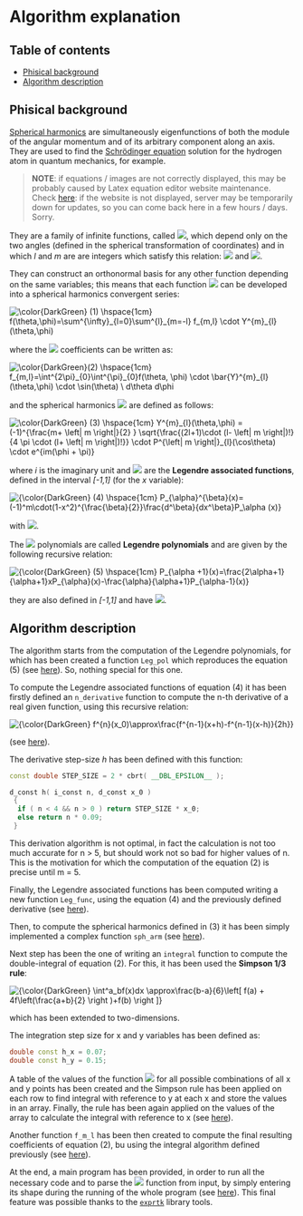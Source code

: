 # Algorithm explanation

## Table of contents

- [Phisical background](#phisical-background)
- [Algorithm description](#algorithm-description)

## Phisical background

[Spherical harmonics](https://mathworld.wolfram.com/SphericalHarmonic.html) are simultaneously eigenfunctions of both the module of the angular momentum and of its arbitrary component along an axis. They are used to find the [Schrödinger equation](https://users.aber.ac.uk/ruw/teach/327/hatom.php) solution for the hydrogen atom in quantum mechanics, for example.

> **NOTE**: if equations / images are not correctly displayed, this may be probably caused by Latex equation editor website maintenance. Check [here](https://latex.codecogs.com/): if the website is not displayed, server may be temporarily down for updates, so you can come back here in a few hours / days. Sorry.

They are a family of infinite functions, called <img src="https://render.githubusercontent.com/render/math?math=\color{green}{Y^{m}_{l}(\theta,\phi)}">, which depend only on the two angles (defined in the spherical transformation of coordinates) and in which *l* and *m* are are integers which satisfy this relation: <img src="https://render.githubusercontent.com/render/math?math=\color{green}{l \geq 0}"> and <img src="https://render.githubusercontent.com/render/math?math=\color{green}{\left| m \right| \leq l}">.

They can construct an orthonormal basis for any other function depending on the same variables; this means that each function <img src="https://render.githubusercontent.com/render/math?math=\color{green}{f(\theta, \phi)}"> can be developed into a spherical harmonics convergent series:

<img src="https://latex.codecogs.com/svg.image?\color{DarkGreen}&space;(1)&space;\hspace{1cm}&space;f(\theta,\phi)=\sum^{\infty}_{l=0}\sum^{l}_{m=-l}&space;f_{m,l}&space;\cdot&space;Y^{m}_{l}(\theta,\phi)" title="\color{DarkGreen} (1) \hspace{1cm} f(\theta,\phi)=\sum^{\infty}_{l=0}\sum^{l}_{m=-l} f_{m,l} \cdot Y^{m}_{l}(\theta,\phi)" />

where the <img src="https://render.githubusercontent.com/render/math?math=\color{green}{f_{m,l}}"> coefficients can be written as:

<img src="https://latex.codecogs.com/svg.image?{color{DarkGreen}(2)&space;\hspace{1cm}&space;f_{m,l}=\int^{2\pi}_{0}\int^{\pi}_{0}f(\theta,&space;\phi)&space;\cdot&space;\bar{Y}^{m}_{l}(\theta,\phi)&space;\cdot&space;\sin(\theta)&space;\&space;d\theta&space;d\phi" title="\color{DarkGreen}(2) \hspace{1cm} f_{m,l}=\int^{2\pi}_{0}\int^{\pi}_{0}f(\theta, \phi) \cdot \bar{Y}^{m}_{l}(\theta,\phi) \cdot \sin(\theta) \ d\theta d\phi" />

and the spherical harmonics <img src="https://render.githubusercontent.com/render/math?math=\color{green}{Y^{m}_{l}(\theta,\phi)}"> are defined as follows:

<img src="https://latex.codecogs.com/svg.image?\color{DarkGreen}&space;(3)&space;\hspace{1cm}&space;Y^{m}_{l}(\theta,\phi)&space;=&space;(-1)^{\frac{m&plus;&space;\left|&space;m&space;\right|}{2}&space;}&space;\sqrt{\frac{(2l&plus;1)\cdot&space;(l-&space;\left|&space;m&space;\right|)!}{4&space;\pi&space;\cdot&space;(l&plus;&space;\left|&space;m&space;\right|)!}}&space;\cdot&space;P^{\left|&space;m&space;\right|}_{l}(\cos\theta)&space;\cdot&space;e^{im(\phi&space;&plus;&space;\pi)}" title="\color{DarkGreen} (3) \hspace{1cm} Y^{m}_{l}(\theta,\phi) = (-1)^{\frac{m+ \left| m \right|}{2} } \sqrt{\frac{(2l+1)\cdot (l- \left| m \right|)!}{4 \pi \cdot (l+ \left| m \right|)!}} \cdot P^{\left| m \right|}_{l}(\cos\theta) \cdot e^{im(\phi + \pi)}" />

where *i* is the imaginary unit and <img src="https://render.githubusercontent.com/render/math?math=\color{green}{P^{\left| m \right|}_{l}}"> are the **Legendre associated functions**, defined in the interval *[-1,1]* (for the *x* variable):

<img src="https://latex.codecogs.com/svg.image?{\color{DarkGreen}&space;(4)&space;\hspace{1cm}&space;P_{\alpha}^{\beta}(x)=(-1)^m\cdot(1-x^2)^{\frac{\beta}{2}}\frac{d^\beta}{dx^\beta}P_\alpha&space;(x)}" title="{\color{DarkGreen} (4) \hspace{1cm} P_{\alpha}^{\beta}(x)=(-1)^m\cdot(1-x^2)^{\frac{\beta}{2}}\frac{d^\beta}{dx^\beta}P_\alpha (x)}" />

with <img src="https://render.githubusercontent.com/render/math?math=\color{green}{\alpha \geq \beta \geq 0}">.

The <img src="https://render.githubusercontent.com/render/math?math=\color{green}{P_{\alpha}}"> polynomials are called **Legendre polynomials** and are given by the following recursive relation:

<img src="https://latex.codecogs.com/svg.image?{\color{DarkGreen}&space;(5)&space;\hspace{1cm}&space;P_{\alpha&space;&plus;1}(x)=\frac{2\alpha&plus;1}{\alpha&plus;1}xP_{\alpha}(x)-\frac{\alpha}{\alpha&plus;1}P_{\alpha-1}(x)}" title="{\color{DarkGreen} (5) \hspace{1cm} P_{\alpha +1}(x)=\frac{2\alpha+1}{\alpha+1}xP_{\alpha}(x)-\frac{\alpha}{\alpha+1}P_{\alpha-1}(x)}" />

they are also defined in *[-1,1]* and have <img src="https://render.githubusercontent.com/render/math?math=\color{green}{P_{0}(x)=1}">.

## Algorithm description

The algorithm starts from the computation of the Legendre polynomials, for which has been created a function `Leg_pol` which reproduces the equation (5) (see [here](https://github.com/JustWhit3/SAFD-algorithm/blob/main/src/functions.cpp#:~:text=cmplx%20coefficient%3B-,//%3D%3D%3D%3D%3D%3D%3D%3D%3D%3D%3D%3D%3D%3D%3D%3D%3D%3D%3D%3D%3D%3D%3D%3D%3D%3D%3D%3D%3D%3D%3D%3D%3D%3D%3D%3D%3D%3D%3D%3D%3D%3D%3D%3D,%7D,-//%3D%3D%3D%3D%3D%3D%3D%3D%3D%3D%3D%3D%3D%3D%3D%3D%3D%3D%3D%3D%3D%3D%3D%3D%3D%3D%3D%3D%3D%3D%3D%3D%3D%3D%3D%3D%3D%3D%3D%3D%3D%3D%3D%3D)). So, nothing special for this one.

To compute the Legendre associated functions of equation (4) it has been firstly defined an `n_derivative` function to compute the n-th derivative of a real given function, using this recursive relation:

<img src="https://latex.codecogs.com/svg.image?{\color{DarkGreen}&space;f^{n}(x_0)\approx\frac{f^{n-1}(x&plus;h)-f^{n-1}(x-h)}{2h}}" title="{\color{DarkGreen} f^{n}(x_0)\approx\frac{f^{n-1}(x+h)-f^{n-1}(x-h)}{2h}}" />

(see [here](https://github.com/JustWhit3/SAFD-algorithm/blob/main/src/utils.cpp#:~:text=//%3D%3D%3D%3D%3D%3D%3D%3D%3D%3D%3D%3D%3D%3D%3D%3D%3D%3D%3D%3D%3D%3D%3D%3D%3D%3D%3D%3D%3D%3D%3D%3D%3D%3D%3D%3D%3D%3D%3D%3D%3D%3D%3D%3D-,//Function%20used%20to%20calculate%20the%20%22n%22%2Dth%20derivative%20of%20a,%7D,-//%3D%3D%3D%3D%3D%3D%3D%3D%3D%3D%3D%3D%3D%3D%3D%3D%3D%3D%3D%3D%3D%3D%3D%3D%3D%3D%3D%3D%3D%3D%3D%3D%3D%3D%3D%3D%3D%3D%3D%3D%3D%3D%3D%3D)).

The derivative step-size *h* has been defined with this function:

```C++
const double STEP_SIZE = 2 * cbrt( __DBL_EPSILON__ );

d_const h( i_const n, d_const x_0 )
 {
  if ( n < 4 && n > 0 ) return STEP_SIZE * x_0;
  else return n * 0.09;
 }
 ```

This derivation algorithm is not optimal, in fact the calculation is not too much accurate for n > 5, but should work not so bad for higher values of n. This is the motivation for which the computation of the equation (2) is precise until m = 5.

Finally, the Legendre associated functions has been computed writing a new function `Leg_func`, using the equation (4) and the previously defined derivative (see [here](https://github.com/JustWhit3/SAFD-algorithm/blob/main/src/functions.cpp#:~:text=d_const%20Leg_func(%20i_const%20b%2C%20i_const%20a%2C%20d_const%20x%20))).

Then, to compute the spherical harmonics defined in (3) it has been simply implemented a complex function `sph_arm` (see [here](https://github.com/JustWhit3/SAFD-algorithm/blob/main/src/functions.cpp#:~:text=cmplx_const%20sph_arm(%20i_const%20m%2C%20i_const%20l%2C%20d_const%20theta%2C%20d_const%20phi%20))).

Next step has been the one of writing an `integral` function to compute the double-integral of equation (2). For this, it has been used the **Simpson 1/3 rule**:

<img src="https://latex.codecogs.com/svg.image?{\color{DarkGreen}&space;\int^a_bf(x)dx&space;\approx\frac{b-a}{6}\left[&space;f(a)&space;&plus;&space;4f\left(\frac{a&plus;b}{2}&space;\right&space;)&plus;f(b)&space;\right&space;]}" title="{\color{DarkGreen} \int^a_bf(x)dx \approx\frac{b-a}{6}\left[ f(a) + 4f\left(\frac{a+b}{2} \right )+f(b) \right ]}" />

which has been extended to two-dimensions.

The integration step size for x and y variables has been defined as:

```C++
double const h_x = 0.07;
double const h_y = 0.15;
```

A table of the values of the function <img src="https://render.githubusercontent.com/render/math?math=\color{green}{f(x,y)}"> for all possible combinations of all x and y points has been created and the Simpson rule has been applied on each row to find integral with reference to y at each x and store the values in an array. Finally, the rule has been again applied on the values of the array to calculate the integral with reference to x (see [here](https://github.com/JustWhit3/SAFD-algorithm/blob/main/src/utils.cpp#:~:text=d_const%20integral(%20four_param_func%20f%2C%20s_const%20expr%2C%20i_const%20m%2C%20i_const%20l%20))).

Another function `f_m_l` has been then created to compute the final resulting coefficients of equation (2), bu using the integral algorithm defined previously (see [here](https://github.com/JustWhit3/SAFD-algorithm/blob/main/src/functions.cpp#:~:text=cmplx_const%20f_m_l(%20s_const%20expr%2C%20i_const%20m%2C%20i_const%20l%20))).

At the end, a main program has been provided, in order to run all the necessary code and to parse the <img src="https://render.githubusercontent.com/render/math?math=\color{green}{f(\theta, \phi)}"> function from input, by simply entering its shape during the running of the whole program (see [here](https://github.com/JustWhit3/SAFD-algorithm/blob/main/src/main.cpp)). This final feature was possible thanks to the [`exprtk`](https://github.com/ArashPartow/exprtk) library tools.